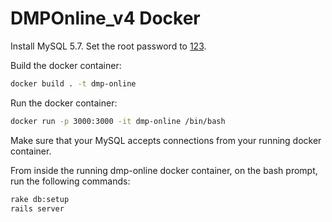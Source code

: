 # DMPOnline_v4 Docker

Install MySQL 5.7. Set the root password to [123](https://en.wikipedia.org/wiki/All_your_base_are_belong_to_us).


Build the docker container:
```bash
docker build . -t dmp-online
```

Run the docker container:
```bash
docker run -p 3000:3000 -it dmp-online /bin/bash
```

Make sure that your MySQL accepts connections from your running docker container.

From inside the running dmp-online docker container, on the bash prompt, run the following commands:
```bash
rake db:setup
rails server
```